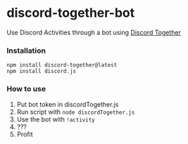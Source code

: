 # discord-together-bot
Use Discord Activities through a bot using [Discord Together](https://github.com/RemyK888/discord-together)

### Installation
```
npm install discord-together@latest
npm install discord.js
```
### How to use
1. Put bot token in discordTogether.js
2. Run script with `node discordTogether.js`
3. Use the bot with `!activity`
4. ???
5. Profit
